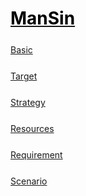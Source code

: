 <style>
.md0{margin-top: 150px;}
.md1{margin-top: 75px;}
.md2{margin-top: 50px;}
.md3{margin-top: 25px;}
.tbl1 td#header{background-color: D1ECCF}
.tbl1 tr#header{background-color: D1ECCF}
</style>

# [<span style="color:black;">ManSin</span>](ManSin.md) 




<div class="md3"></div>

[Basic](ManSin-Basic.md)





<div class="md3"></div>

[Target](ManSin-Target.md)





<div class="md3"></div>

[Strategy](ManSin-Strategy.md)




<div class="md3"></div>

[Resources](ManSin-Resources.md)




<div class="md3"></div>

[Requirement](ManSin-Requirement.md)



<div class="md3"></div>

[Scenario](ManSin-Scenario.md)

